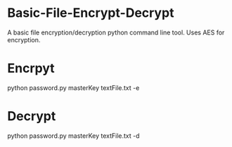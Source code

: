 # Basic-File-Encrypt-Decrypt
A basic file encryption/decryption python command line tool.  Uses AES for encryption.


# Encrpyt
python password.py masterKey textFile.txt -e

# Decrypt
python password.py masterKey textFile.txt -d
  

